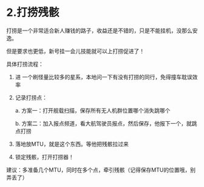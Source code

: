 # 2.打捞残骸

打捞是一个非常适合新人赚钱的路子，收益还是不错的，只是不能挂机，没那么安逸。

但是要求也更低，新号挂一会儿技能就可以上打捞促进了！

具体打捞流程：

1. 进 一个刷怪量比较多的星系，本地问一下有没有打捞的同行，免得撞车耽误效率
2. 记录打捞点：

   a. 方案一：打开舰载扫描，保存所有无人机群位置哪个消失跳哪个

   b. 方案二：加入报点频道，看大航驾驶员报点，然后保存，他报下一个，就跳点打捞

3. 落地放MTU，就是这个东西。等他把残骸拉过来
4. 锁定残骸，打开打捞器！

建议：多准备几个MTU，同时在多个点，牵引残骸（记得保存MTU的位置哦，别弄丢了）

